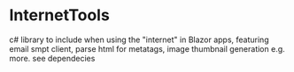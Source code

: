 # InternetTools
c# library to include when using the "internet" in Blazor apps, featuring email smpt client, parse html for metatags, image thumbnail generation e.g. more. see dependecies
